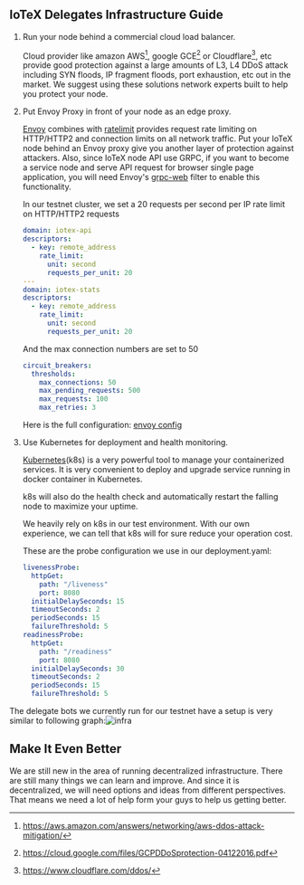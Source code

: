 ## IoTeX Delegates Infrastructure Guide

1. Run your node behind a commercial cloud load balancer.

   Cloud provider like amazon AWS[^1], google GCE[^2] or Cloudflare[^3], etc provide good protection against a large amounts of L3, L4 DDoS attack including SYN floods, IP fragment floods, port exhaustion, etc out in the market. We suggest using these solutions network experts built to help you protect your node.

2. Put Envoy Proxy in front of your node as an edge proxy.

   [Envoy](https://www.envoyproxy.io/) combines with [ratelimit](https://github.com/lyft/ratelimit) provides request rate limiting on HTTP/HTTP2 and connection limits on all network traffic. Put your IoTeX node behind an Envoy proxy give you another layer of protection against attackers. Also, since IoTeX node API use GRPC, if you want to become a service node and serve API request for browser single page application, you will need Envoy's [grpc-web](https://github.com/grpc/grpc-web) filter to enable this functionality.

   In our testnet cluster, we set a 20 requests per second per IP rate limit on HTTP/HTTP2 requests 

   ```yaml
   domain: iotex-api
   descriptors:
     - key: remote_address
       rate_limit:
         unit: second
         requests_per_unit: 20
   ---
   domain: iotex-stats
   descriptors:
     - key: remote_address
       rate_limit:
         unit: second
         requests_per_unit: 20
   ```

   And the max connection numbers are set to 50

   ```yaml
   circuit_breakers:
     thresholds:
       max_connections: 50
       max_pending_requests: 500
       max_requests: 100
       max_retries: 3
   ```

   

   Here is the full configuration: [envoy config](https://gist.github.com/yutongp/c61292bf5c9c6e3058df96989365cb0c)

3. Use Kubernetes for deployment and health monitoring.

   [Kubernetes](https://kubernetes.io)(k8s) is a very powerful tool to manage your containerized services.  It is very convenient to deploy and upgrade service running in docker container in Kubernetes. 

   k8s will also do the health check and automatically restart the falling node to maximize your uptime.

   We heavily rely on k8s in our test environment. With our own experience, we can tell that k8s will for sure reduce your operation cost.

   These are the probe configuration we use in our deployment.yaml:

   ```yaml
   livenessProbe:
     httpGet:
       path: "/liveness"
       port: 8080
     initialDelaySeconds: 15
     timeoutSeconds: 2
     periodSeconds: 15
     failureThreshold: 5
   readinessProbe:
     httpGet:
       path: "/readiness"
       port: 8080
     initialDelaySeconds: 30
     timeoutSeconds: 2
     periodSeconds: 15
     failureThreshold: 5
   ```

The delegate bots we currently run for our testnet have a setup is very similar to following graph:![infra](https://github.com/iotexproject/iotex-testnet/blob/master/infra.png?raw=true)

## Make It Even Better
We are still new in the area of running decentralized infrastructure. There are still many things we can learn and improve. And since it is decentralized, we will need options and ideas from different perspectives. That means we need a lot of help form your guys to help us getting better.


[^1]: https://aws.amazon.com/answers/networking/aws-ddos-attack-mitigation/
[^2]: https://cloud.google.com/files/GCPDDoSprotection-04122016.pdf
[^3]: https://www.cloudflare.com/ddos/
